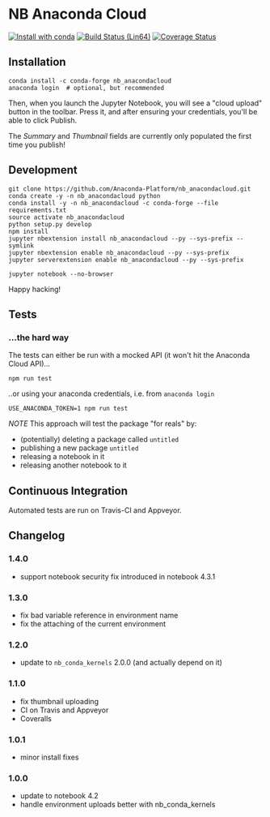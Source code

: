 # NB Anaconda Cloud
[![Install with conda](https://anaconda.org/conda-forge/nb_anacondacloud/badges/installer/conda.svg
)](https://anaconda.org/conda-forge/nb_anacondacloud)
[![Build Status (Lin64)](https://travis-ci.org/Anaconda-Platform/nb_anacondacloud.svg)](https://travis-ci.org/Anaconda-Platform/nb_anacondacloud)
[![Coverage Status](https://coveralls.io/repos/github/Anaconda-Platform/nb_anacondacloud/badge.svg?branch=master)](https://coveralls.io/github/Anaconda-Platform/nb_anacondacloud?branch=master)

## Installation
```shell
conda install -c conda-forge nb_anacondacloud
anaconda login  # optional, but recommended
```
Then, when you launch the Jupyter Notebook, you will see a "cloud upload"
button in the toolbar. Press it, and after ensuring your credentials, you'll
be able to click Publish.

The _Summary_ and _Thumbnail_ fields are currently only populated the first
time you publish!


## Development
```shell
git clone https://github.com/Anaconda-Platform/nb_anacondacloud.git
conda create -y -n nb_anacondacloud python
conda install -y -n nb_anacondacloud -c conda-forge --file requirements.txt
source activate nb_anacondacloud
python setup.py develop
npm install
jupyter nbextension install nb_anacondacloud --py --sys-prefix --symlink
jupyter nbextension enable nb_anacondacloud --py --sys-prefix
jupyter serverextension enable nb_anacondacloud --py --sys-prefix

jupyter notebook --no-browser
```

Happy hacking!

## Tests

### ...the hard way
The tests can either be run with a mocked API (it won't hit the Anaconda Cloud
API)...

```shell
npm run test
```

..or using your anaconda credentials, i.e. from `anaconda login`

```shell
USE_ANACONDA_TOKEN=1 npm run test
```

_NOTE_ This approach will test the package "for reals" by:
  - (potentially) deleting a package called `untitled`
  - publishing a new package `untitled`
  - releasing a notebook in it
  - releasing another notebook to it

## Continuous Integration

Automated tests are run on Travis-CI and Appveyor.


## Changelog

### 1.4.0
- support notebook security fix introduced in notebook 4.3.1

### 1.3.0
- fix bad variable reference in environment name
- fix the attaching of the current environment

### 1.2.0
- update to `nb_conda_kernels` 2.0.0 (and actually depend on it)

### 1.1.0
- fix thumbnail uploading
- CI on Travis and Appveyor
- Coveralls

### 1.0.1
- minor install fixes

### 1.0.0
- update to notebook 4.2
- handle environment uploads better with nb_conda_kernels
